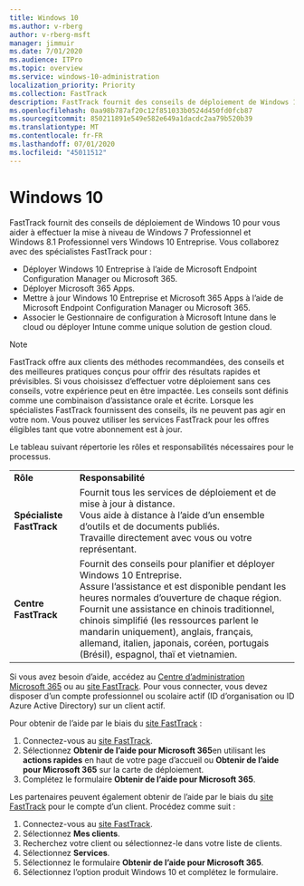 ```yaml
---
title: Windows 10
ms.author: v-rberg
author: v-rberg-msft
manager: jimmuir
ms.date: 7/01/2020
ms.audience: ITPro
ms.topic: overview
ms.service: windows-10-administration
localization_priority: Priority
ms.collection: FastTrack
description: FastTrack fournit des conseils de déploiement de Windows 10 pour vous aider à effectuer la mise à niveau de Windows 7 Professionnel et Windows 8.1 Professionnel vers Windows 10 Entreprise.
ms.openlocfilehash: 0aa98b787af20c12f851033b0524d450fd0fcb87
ms.sourcegitcommit: 850211891e549e582e649a1dacdc2aa79b520b39
ms.translationtype: MT
ms.contentlocale: fr-FR
ms.lasthandoff: 07/01/2020
ms.locfileid: "45011512"
---
```

# <a name="windows-10"></a>Windows 10

FastTrack fournit des conseils de déploiement de Windows 10 pour vous aider à effectuer la mise à niveau de Windows 7 Professionnel et Windows 8.1 Professionnel vers Windows 10 Entreprise. Vous collaborez avec des spécialistes FastTrack pour :

- Déployer Windows 10 Entreprise à l’aide de Microsoft Endpoint Configuration Manager ou Microsoft 365.
- Déployer Microsoft 365 Apps. 
- Mettre à jour Windows 10 Entreprise et Microsoft 365 Apps à l’aide de Microsoft Endpoint Configuration Manager ou Microsoft 365.
- Associer le Gestionnaire de configuration à Microsoft Intune dans le cloud ou déployer Intune comme unique solution de gestion cloud.
  
> [!NOTE]
> FastTrack offre aux clients des méthodes recommandées, des conseils et des meilleures pratiques conçus pour offrir des résultats rapides et prévisibles. Si vous choisissez d’effectuer votre déploiement sans ces conseils, votre expérience peut en être impactée. Les conseils sont définis comme une combinaison d’assistance orale et écrite. Lorsque les spécialistes FastTrack fournissent des conseils, ils ne peuvent pas agir en votre nom. Vous pouvez utiliser les services FastTrack pour les offres éligibles tant que votre abonnement est à jour.  
    
Le tableau suivant répertorie les rôles et responsabilités nécessaires pour le processus.

|||
|:-----|:-----|
|**Rôle** <br/> |**Responsabilité** <br/> |
|**Spécialiste FastTrack** <br/> |Fournit tous les services de déploiement et de mise à jour à distance.  <br/> Vous aide à distance à l’aide d’un ensemble d’outils et de documents publiés. <br/> Travaille directement avec vous ou votre représentant.|
|**Centre FastTrack**  <br/> |Fournit des conseils pour planifier et déployer Windows 10 Entreprise.   <br/> Assure l’assistance et est disponible pendant les heures normales d’ouverture de chaque région. <br/> Fournit une assistance en chinois traditionnel, chinois simplifié (les ressources parlent le mandarin uniquement), anglais, français, allemand, italien, japonais, coréen, portugais (Brésil), espagnol, thaï et vietnamien.|
 
Si vous avez besoin d’aide, accédez au [Centre d’administration Microsoft 365](https://go.microsoft.com/fwlink/?linkid=2032704) ou au [site FastTrack](https://go.microsoft.com/fwlink/?linkid=780698). Pour vous connecter, vous devez disposer d’un compte professionnel ou scolaire actif (ID d’organisation ou ID Azure Active Directory) sur un client actif. 

Pour obtenir de l’aide par le biais du [site FastTrack](https://go.microsoft.com/fwlink/?linkid=780698) : 
1.    Connectez-vous au [site FastTrack](https://go.microsoft.com/fwlink/?linkid=780698). 
2.    Sélectionnez **Obtenir de l’aide pour Microsoft 365**en utilisant les **actions rapides** en haut de votre page d’accueil ou **Obtenir de l’aide pour Microsoft 365** sur la carte de déploiement.
3.    Complétez le formulaire **Obtenir de l’aide pour Microsoft 365**.
  
Les partenaires peuvent également obtenir de l’aide par le biais du [site FastTrack](https://go.microsoft.com/fwlink/?linkid=780698) pour le compte d’un client. Procédez comme suit :
1.    Connectez-vous au [site FastTrack](https://go.microsoft.com/fwlink/?linkid=780698). 
2.    Sélectionnez **Mes clients**.
3.    Recherchez votre client ou sélectionnez-le dans votre liste de clients.
4.    Sélectionnez **Services**.
5.    Sélectionnez le formulaire **Obtenir de l’aide pour Microsoft 365**.
6.    Sélectionnez l’option produit Windows 10 et complétez le formulaire.
 
